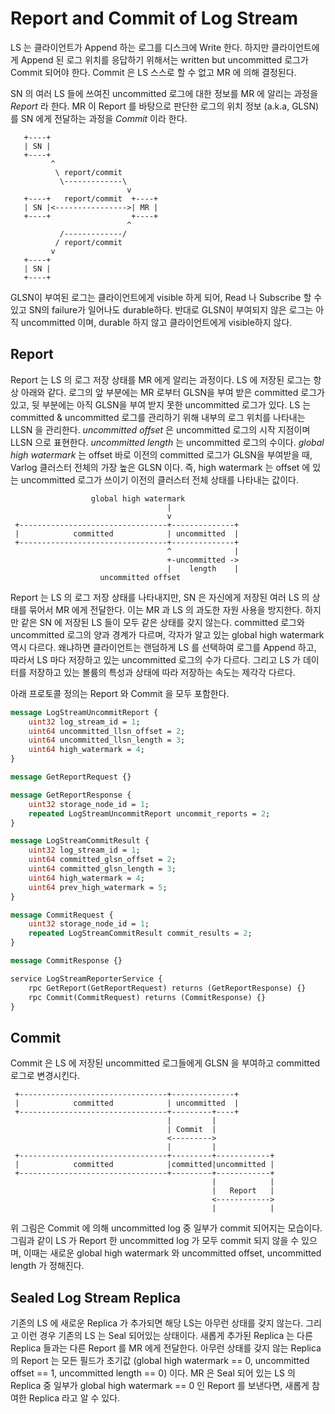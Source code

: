 # Report and Commit of Log Stream

LS 는 클라이언트가 Append 하는 로그를 디스크에 Write 한다. 하지만 클라이언트에게 Append 된 로그 위치를 응답하기 위해서는 written but uncommitted 로그가 Commit 되어야 한다. Commit 은 LS 스스로 할 수 없고 MR 에 의해 결정된다.

SN 의 여러 LS 들에 쓰여진 uncommitted 로그에 대한 정보를 MR 에 알리는 과정을 *Report* 라 한다. MR 이 Report 를 바탕으로 판단한 로그의 위치 정보 (a.k.a, GLSN) 를 SN 에게 전달하는 과정을 *Commit* 이라 한다.

       +----+                        
       | SN |                        
       +----+                        
             ^                       
              \ report/commit        
               \-------------\       
                              v      
       +----+   report/commit  +----+
       | SN |<---------------->| MR |
       +----+                  +----+
                              ^      
               /-------------/       
              / report/commit        
             v                       
       +----+                        
       | SN |                        
       +----+                        

GLSN이 부여된 로그는 클라이언트에게 visible 하게 되어, Read 나 Subscribe 할 수 있고 SN의 failure가 일어나도 durable하다. 반대로 GLSN이 부여되지 않은 로그는 아직 uncommitted 이며, durable 하지 않고 클라이언트에게 visible하지 않다.

## Report

Report 는 LS 의 로그 저장 상태를 MR 에게 알리는 과정이다. LS 에 저장된 로그는 항상 아래와 같다. 로그의 앞 부분에는 MR 로부터 GLSN을 부여 받은 committed 로그가 있고, 뒷 부분에는 아직 GLSN을 부여 받지 못한 uncommitted 로그가 있다. LS 는 committed & uncommitted 로그를 관리하기 위해 내부의 로그 위치를 나타내는 LLSN 을 관리한다. *uncommitted offset* 은 uncommitted 로그의 시작 지점이며 LLSN 으로 표현한다. *uncommitted length* 는 uncommitted 로그의 수이다. *global high watermark* 는 offset 바로 이전의 committed 로그가 GLSN을 부여받을 때, Varlog 클러스터 전체의 가장 높은 GLSN 이다. 즉, high watermark 는 offset 에 있는 uncommitted 로그가 쓰이기 이전의 클러스터 전체 상태를 나타내는 값이다.


                      global high watermark            
                                       |               
                                       v               
     +---------------------------------+--------------+
     |            committed            | uncommitted  |
     +---------------------------------+--------------+
                                       ^              |
                                       +-uncommitted ->
                                       |    length    |
                        uncommitted offset                                  

Report 는 LS 의 로그 저장 상태를 나타내지만, SN 은 자신에게 저장된 여러 LS 의 상태를 묶어서 MR 에게 전달한다. 이는 MR 과 LS 의 과도한 자원 사용을 방지한다. 하지만 같은 SN 에 저장된 LS 들이 모두 같은 상태를 갖지 않는다. committed 로그와 uncommitted 로그의 양과 경계가 다르며, 각자가 알고 있는 global high watermark 역시 다르다. 왜냐하면 클라이언트는 랜덤하게 LS 를 선택하여 로그를 Append 하고, 따라서 LS 마다 저장하고 있는 uncommitted 로그의 수가 다르다. 그리고 LS 가 데이터를 저장하고 있는 볼륨의 특성과 상태에 따라 저장하는 속도는 제각각 다르다.

아래 프로토콜 정의는 Report 와 Commit 을 모두 포함한다. 

```protobuf
message LogStreamUncommitReport {
	uint32 log_stream_id = 1;
	uint64 uncommitted_llsn_offset = 2;
	uint64 uncommitted_llsn_length = 3;
	uint64 high_watermark = 4;
}

message GetReportRequest {}

message GetReportResponse {
	uint32 storage_node_id = 1;
	repeated LogStreamUncommitReport uncommit_reports = 2;
}

message LogStreamCommitResult {
	uint32 log_stream_id = 1;
	uint64 committed_glsn_offset = 2;
	uint64 committed_glsn_length = 3;
	uint64 high_watermark = 4;
	uint64 prev_high_watermark = 5;
}

message CommitRequest {
	uint32 storage_node_id = 1;
	repeated LogStreamCommitResult commit_results = 2;
}

message CommitResponse {}

service LogStreamReporterService {
	rpc GetReport(GetReportRequest) returns (GetReportResponse) {}
	rpc Commit(CommitRequest) returns (CommitResponse) {}
}
```

## Commit

Commit 은 LS 에 저장된 uncommitted 로그들에게 GLSN 을 부여하고 committed 로그로 변경시킨다. 


     +---------------------------------+--------------+        
     |            committed            | uncommitted  |        
     +---------------------------------+---------+----+        
                                       |         |             
                                       | Commit  |             
                                       <--------->             
                                       |         |             
     +---------------------------------+---------+------------+
     |            committed            |committed|uncommitted |
     +---------------------------------+---------+------------+
                                                 |            |
                                                 |   Report   |
                                                 <------------>
                                                 |            |
위 그림은 Commit 에 의해 uncommitted log 중 일부가 commit 되어지는 모습이다. 그림과 같이 LS 가 Report 한 uncommitted log 가 모두 commit 되지 않을 수 있으며,  이때는 새로운 global high watermark 와 uncommitted offset, uncommitted length 가 정해진다.

## Sealed Log Stream Replica

기존의 LS 에 새로운 Replica 가 추가되면 해당 LS는 아무런 상태를 갖지 않는다. 그리고 이런 경우 기존의 LS 는 Seal 되어있는 상태이다. 새롭게 추가된 Replica 는 다른 Replica 들과는 다른 Report 를 MR 에게 전달한다. 아무런 상태를 갖지 않는 Replica 의 Report 는 모든 필드가 초기값 (global high watermark  == 0, uncommitted offset == 1, uncommitted length == 0) 이다. MR 은 Seal 되어 있는 LS 의 Replica 중 일부가 global high watermark == 0 인 Report 를 보낸다면, 새롭게 참여한 Replica 라고 알 수 있다.